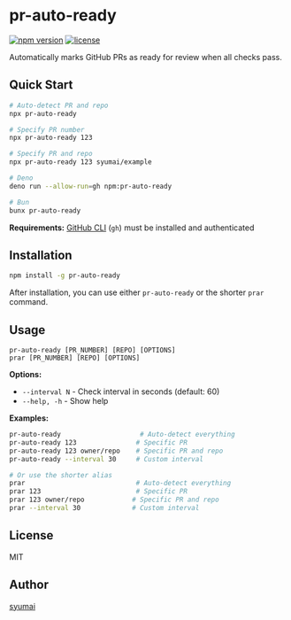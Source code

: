 # pr-auto-ready

[![npm version](https://img.shields.io/npm/v/pr-auto-ready.svg)](https://www.npmjs.com/package/pr-auto-ready)
[![license](https://img.shields.io/npm/l/pr-auto-ready.svg)](https://github.com/syumai/pr-auto-ready/blob/main/LICENSE)

Automatically marks GitHub PRs as ready for review when all checks pass.

## Quick Start

```bash
# Auto-detect PR and repo
npx pr-auto-ready

# Specify PR number
npx pr-auto-ready 123

# Specify PR and repo
npx pr-auto-ready 123 syumai/example

# Deno
deno run --allow-run=gh npm:pr-auto-ready

# Bun
bunx pr-auto-ready
```

**Requirements:** [GitHub CLI](https://cli.github.com/) (`gh`) must be installed and authenticated

## Installation

```bash
npm install -g pr-auto-ready
```

After installation, you can use either `pr-auto-ready` or the shorter `prar` command.

## Usage

```
pr-auto-ready [PR_NUMBER] [REPO] [OPTIONS]
prar [PR_NUMBER] [REPO] [OPTIONS]
```

**Options:**
- `--interval N` - Check interval in seconds (default: 60)
- `--help, -h` - Show help

**Examples:**
```bash
pr-auto-ready                    # Auto-detect everything
pr-auto-ready 123               # Specific PR
pr-auto-ready 123 owner/repo    # Specific PR and repo
pr-auto-ready --interval 30     # Custom interval

# Or use the shorter alias
prar                            # Auto-detect everything
prar 123                        # Specific PR
prar 123 owner/repo            # Specific PR and repo
prar --interval 30             # Custom interval
```

## License

MIT

## Author

[syumai](https://github.com/syumai)
